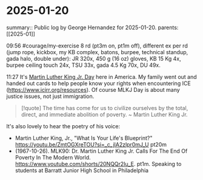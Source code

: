 #  2025-01-20

summary:: Public log by George Hernandez for 2025-01-20.
parents: [[2025-01]]

09:56 #courage/my-exercise  8 rd (pt3m on, pt1m off), different ex per rd (jump rope, kickbox, my KB complex, batons, burpee, technical standup, gada halo, double under): JR 320x, 450 g (16 oz) gloves, KB 15 Kg 4x, burpee ceiling touch 24x, TSU 33x, gada 4.5 Kg 70x, DU 49x.

11:27 It's [Martin Luther King Jr. Day](https://en.wikipedia.org/wiki/Martin_Luther_King_Jr._Day) here in America. My family went out and handed out cards to help people know your rights  when encountering ICE (https://www.icirr.org/resources). Of course MLKJ Day is about many justice issues, not just immigration.

> [!quote]
> The time has come for us to civilize ourselves by the total, direct, and immediate abolition of poverty.
> ~ Martin Luther King Jr. 

It's also lovely to hear the poetry of his voice:
- Martin Luther King, Jr., "What Is Your Life's Blueprint?" https://youtu.be/ZmtOGXreTOU?si=_c_jlA2zlpr0mJ_U pt20m
- (1967-10-26). MLK90: Dr. Martin Luther King Jr. Calls For The End Of Poverty In The Modern World. https://www.youtube.com/shorts/20NQQr2Iu_E. pt1m. Speaking to students at Barratt Junior High School in Philadelphia